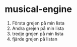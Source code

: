 # musical-engine
1. Första grejen på min lista
2. Andra grejen på min lista
3. tredje grejen på min lista
4. fjärde grejen på listan 